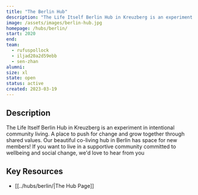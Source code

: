 ```yaml
---
title: "The Berlin Hub"
description: "The Life Itself Berlin Hub in Kreuzberg is an experiment in intentional community living. A place to push for change and grow together through shared values. Our beautiful co-living hub in Berlin has space for new members! If you want to live in a supportive community committed to wellbeing and social change, we'd love to hear from you"
image: /assets/images/berlin-hub.jpg
homepage: /hubs/berlin/
start: 2020
end: 
team:
  - rufuspollock
  - iljad20a2d59ebb
  - sen-zhan
alumni:
size: xl
state: open
status: active
created: 2023-03-19
---
```


## Description

The Life Itself Berlin Hub in Kreuzberg is an experiment in intentional community living. A place to push for change and grow together through shared values. Our beautiful co-living hub in Berlin has space for new members! If you want to live in a supportive community committed to wellbeing and social change, we'd love to hear from you

## Key Resources

- [[../hubs/berlin/|The Hub Page]]


